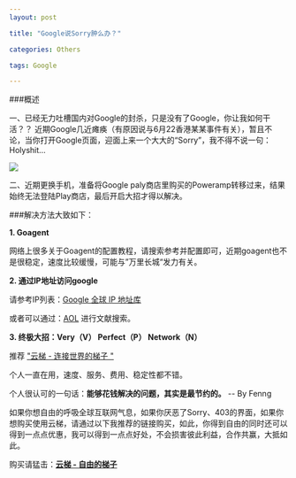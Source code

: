 ```yaml
---
layout: post

title: "Google说Sorry肿么办？"

categories: Others

tags: Google

---
```

###概述

一、已经无力吐槽国内对Google的封杀，只是没有了Google，你让我如何干活？？
近期Google几近瘫痪（有原因说与6月22香港某某事件有关），暂且不论，当你打开Google页面，迎面上来一个大大的“Sorry”，我不得不说一句：Holyshit...

![](http://bravelee.u.qiniudn.com/2014-06-12-Google-Sorry-to-us.jpg)

二、近期更换手机，准备将Google paly商店里购买的Poweramp转移过来，结果始终无法登陆Play商店，最后开启大招才得以解决。

###解决方法大致如下：

**1. Goagent**

网络上很多关于Goagent的配置教程，请搜索参考并配置即可，近期goagent也不是很稳定，速度比较缓慢，可能与”万里长城“发力有关。

**2. 通过IP地址访问google**

请参考IP列表：[Google 全球 IP 地址库](https://github.com/justjavac/Google-IPs)

或者可以通过：[AOL](http://www.aol.com/) 进行文献搜索。

**3. 终极大招：Very（V） Perfect（P） Network（N）**

推荐 ["云梯 - 连接世界的梯子 "](https://www.ytvpn.com/)

个人一直在用，速度、服务、费用、稳定性都不错。

个人很认可的一句话：**能够花钱解决的问题，其实是最节约的。** -- By Fenng

如果你想自由的呼吸全球互联网气息，如果你厌恶了Sorry、403的界面，如果你想购买使用云梯，请通过以下我推荐的链接购买，如此，你得到自由的同时还可以得到一点点优惠，我可以得到一点点好处，不会损害彼此利益，合作共赢，大抵如此。

购买请猛击：[**云梯 - 自由的梯子**](http://ytref.com/?r=e63a3cfd3208614f)